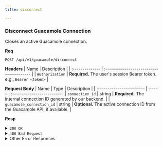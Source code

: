 ```yaml
---
title: disconnect

---
```


### Disconnect Guacamole Connection

Closes an active Guacamole connection.

**Req**
```
POST /api/v1/guacamole/disconnect
```

**Headers**
| Name            | Description                               |
| :-------------- | :---------------------------------------- |
| `Authorization` | **Required.** The user's session Bearer token. e.g., `Bearer <token>` |

**Request Body**
| Name                      | Type   | Description                |
| :------------------------ | :----- | :------------------------- |
| `connection_id`           | string | **Required.** The internal connection ID generated by our backend. |
| `guacamole_connection_id` | string | **Optional.** The active connection ID from the Guacamole API, if available. |

**Resp**
<details>
<summary><code>200 OK</code></summary>

```json
{
  "code": 200,
  "message": "Connection disconnected successfully",
  "data": {
    "message": "Connection closed successfully",
    "connection_id": "ssh-60d...-167...",
    "disconnected_at": "2025-09-01T12:30:00.000Z"
  }
}
```
</details>

<details>
<summary><code>400 Bad Request</code></summary>

```json
{ "code": 400, "message": "Connection ID is required", "data": null }
```
</details>

<details>
<summary>Other Error Responses</summary>

Also supports `401 Unauthorized`, `500 Internal Server Error`, and `503 Service Unavailable`.
</details>